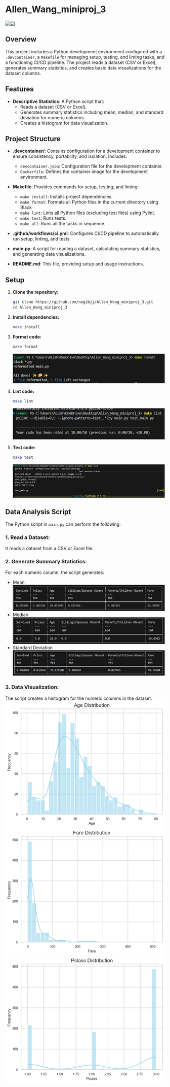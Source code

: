 # Allen_Wang_miniproj_3

[![CI](https://github.com/nogibjj/Allen_Wang_miniproj_3/actions/workflows/CICD.yml/badge.svg)](https://github.com/nogibjj/Allen_Wang_miniproj_3/actions/workflows/CICD.yml)

## Overview

This project includes a Python development environment configured with a `.devcontainer`, a `Makefile` for managing setup, testing, and linting tasks, and a functioning CI/CD pipeline.  The project reads a dataset (CSV or Excel), generates summary statistics, and creates basic data visualizations for the dataset columns.

## Features
- **Descriptive Statistics**: A Python script that:
  - Reads a dataset (CSV or Excel).
  - Generates summary statistics including mean, median, and standard deviation for numeric columns.
  - Creates a histogram for data visualization.

## Project Structure

- **.devcontainer/**: Contains configuration for a development container to ensure consistency, portability, and isolation. Includes:
  - `devcontainer.json`: Configuration file for the development container.
  - `Dockerfile`: Defines the container image for the development environment.

- **Makefile**: Provides commands for setup, testing, and linting:
  - `make install`: Installs project dependencies.
  - `make format`: Formats all Python files in the current directory using Black
  - `make lint`: Lints all Python files (excluding test files) using Pylint.
  - `make test`: Runs tests.
  - `make all`: Runs all the tasks in sequence.

- **.github/workflows/ci.yml**: Configures CI/CD pipeline to automatically run setup, linting, and tests.

- **main.py**: A script for reading a dataset, calculating summary statistics, and generating data visualizations.

- **README.md**: This file, providing setup and usage instructions.

## Setup

1. **Clone the repository:**

    ```bash
    git clone https://github.com/nogibjj/Allen_Wang_miniproj_3.git
    cd Allen_Wang_miniproj_3
    ```

2. **Install dependencies:**

    ```bash
    make install
    ```

3. **Format code:**

    ```bash
    make format
    ```
    ![Alt text](format.png)
4. **Lint code:**

    ```bash
    make lint
    ```
   ![Alt text](lint.png)
5. **Test code:**

    ```bash
    make test
    ```
   ![Alt text](test.png)

## Data Analysis Script

The Python script in `main.py` can perform the following:

### 1. **Read a Dataset**:
   It reads a dataset from a CSV or Excel file.

### 2. **Generate Summary Statistics**:
   For each numeric column, the script generates:
   - Mean
    ![Alt text](mean.png)
   - Median
    ![Alt text](median.png)
   - Standard Deviation
    ![Alt text](std.png)

### 3. **Data Visualization**:
   The script creates a histogram for the numeric columns in the dataset.
    ![Alt text](output/Age_distribution.png)
    ![Alt text](output/Fare_distribution.png)
    ![Alt text](output/Pclass_distribution.png)
    


